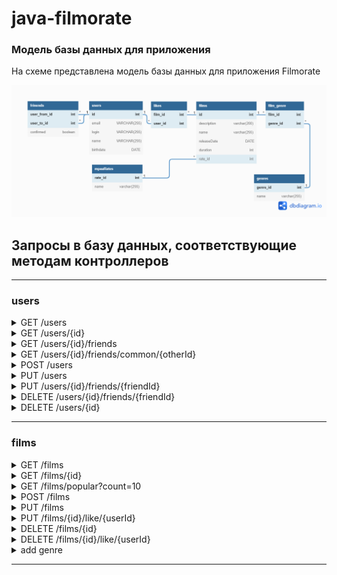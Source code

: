 # java-filmorate
### Модель базы данных для приложения  

На схеме представлена модель базы данных для приложения Filmorate

![Data base scheme](./FilmorateDataBaseModel.png)
  
## Запросы в базу данных, соответствующие методам контроллеров  

---
### users
<details>
  <summary>GET /users</summary>
  
```sql
    SELECT * FROM users;
```
</details>  
<details>
  <summary>GET /users/{id}</summary>
    
```sql
    SELECT *  
    FROM users  
    WHERE id = {id};
```
</details>  
<details>
  <summary>GET /users/{id}/friends</summary>
  
```sql
    SELECT u.id, u.email, u.login, u.name, u.birthdate  
    FROM users AS u
    WHERE u.id IN (  
        SELECT f.user_to_id   
        FROM friends AS f  
        WHERE f.user_from_id = {id} AND f.confirmed = 'true')
    UNION  
    SELECT u.id, u.email, u.login, u.name, u.birthdate  
    FROM users AS u
    WHERE u.id IN (  
        SELECT f.user_from_id  
        FROM friends AS f  
        WHERE f.user_to_id = {id} AND f.confirmed = 'true');  
```
</details>  
<details>
  <summary>GET /users/{id}/friends/common/{otherId}</summary>
  
```sql
    SELECT u.id, u.email, u.login, u.name, u.birthdate  
    FROM users AS u
    WHERE u.id IN (  
        SELECT f.user_to_id   
        FROM friends AS f  
        WHERE f.user_from_id = {id} AND f.confirmed = 'true' AND f.user_to_id != {otherId})   
    OR IN (  
        SELECT f.user_from_id  
        FROM friends AS f  
        WHERE f.user_to_id = {id} AND f.confirmed = 'true' AND f.user_from_id != {otherId})
    INTERSECT
    SELECT u.id, u.email, u.login, u.name, u.birthdate  
    FROM users AS u
    WHERE u.id IN (  
        SELECT f.user_to_id   
        FROM friends AS f  
        WHERE f.user_from_id = {otherId} AND f.confirmed = 'true' AND f.user_to_id != {id})   
    OR IN (  
        SELECT f.user_from_id  
        FROM friends AS f  
        WHERE f.user_to_id = {otherId} AND f.confirmed = 'true' AND f.user_from_id != {id});
```
</details>
<details>
  <summary>POST /users</summary>
  
```sql
    INSERT INTO users (email,login,name,birthdate)  
    VALUES ('123@ya.ru','test_user','test user name',TO_DATE('01022019','MMDDYYYY'))
    RETURNING id;
```
</details>
<details>
  <summary>PUT /users</summary>
  
```sql
    UPDATE users  
    SET email = '123@ya.ru', login = 'test_user', name = 'test user name', birthdate = TO_DATE('01022019','MMDDYYYY')  
    WHERE id = 'id';
```
</details>
<details>
  <summary>PUT /users/{id}/friends/{friendId}</summary>
  
```sql
    INSERT INTO friends (user_from_id,user_to_id)
    VALUES ({id},{friendId});
```
</details>
<details>
  <summary>DELETE /users/{id}/friends/{friendId}</summary>
  
```sql
    DELETE FROM friends    
    WHERE (user_from_id = {id} AND user_to_id = {friendId}) OR (user_from_id = {friendId} AND user_to_id = {id});
```
</details>
<details>
  <summary>DELETE /users/{id}</summary>
  
```sql
    DELETE FROM users  
    WHERE id = {id};
```
</details>

***  
### films
<details>
    <summary>GET /films</summary>
  
```sql
    SELECT f.id, f.description,f.name, f.releaseDate, f.durarion, r.name as mpaaRate 
    FROM films AS f 
    LEFT JOIN mpaaRates AS r ON f.rate_id = r.rate_id;
```
</details>
<details>
    <summary>GET /films/{id}</summary>
  
```sql
    SELECT f.id, f.description,f.name, f.releaseDate, f.durarion, r.name as mpaaRate
    FROM films AS f 
    LEFT JOIN mpaaRates AS r ON f.rate_id = r.rate_id
    WHERE id = {id};
```
</details>
<details>
    <summary>GET /films/popular?count=10</summary>
  
```sql
    SELECT f.name, f.releaseDate, COUNT(l.user_id) as userRating, r.name as mpaaRate
    FROM films AS f
    LEFT JOIN likes AS l ON f.id = l.film_id
    LEFT JOIN mpaaRates AS r ON f.rate_id = r.rate_id
    GROUP BY f.id
    ORDER BY COUNT(l.user_id) DESC
    limit {count};
```
</details>
<details>
    <summary>POST /films</summary>
  
```sql
    INSERT INTO films (description,name, releaseDate,duration,rate_id)
    VALUES ('desc','Awesome film', TO_DATE('01022019','MMDDYYYY'),120,2)
    RETURNING id;
```
</details>
<details>
    <summary>PUT /films</summary>
  
```sql
    UPDATE films
    SET description = 'desc',name = 'Awesome film', releaseDate = TO_DATE('01022019','MMDDYYYY'),
        duration = 120,rate = 2
    WHERE id = 'id';
```
</details>
<details>
    <summary>PUT /films/{id}/like/{userId}</summary>
  
```sql
    INSERT INTO likes (film_id, user_id)
    VALUES ({id}, {userId});
```
</details>
<details>
    <summary>DELETE /films/{id}</summary>
  
```sql
    DELETE FROM films
    WHERE id = {id};
```
</details>
<details>
    <summary>DELETE /films/{id}/like/{userId}</summary>
  
```sql
    DELETE FROM likes
    WHERE film_id = {id} AND user_id = {userId};
```
</details>
<details>
    <summary>add genre</summary>
  
```sql
    INSERT INTO film_genre (film_id,genre_id)
    VALUES (5,2);
    
```
</details>


***
